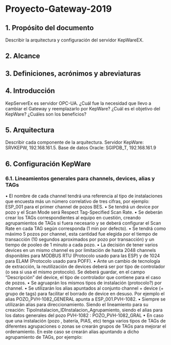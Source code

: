 # Proyecto-Gateway-2019

## 1.	Propósito del documento

Describir la arquitectura y configuración del servidor KepWareEX. 

## 2. Alcance

## 3. Definiciones, acrónimos y abreviaturas

## 4. Introducción

KepServerEx es servidor OPC-UA.
¿Cuál fue la necesidad que llevo a cambiar el Gateway y reemplazarlo por KepWare? ¿Cuál es el objetivo del KepWare? ¿Cuáles son los beneficios?

## 5. Arquitectura

Describir cada componente de la arquitectura.
Servidor KepWare: SRVKEPW, 192.168.161.5.
Base de datos Oracle: SGIPDB_T, 192.168.161.9

## 6. Configuración KepWare

### 6.1.	Lineamientos generales para channels, devices, alias y TAGs

•	El nombre de cada channel tendrá una referencia al tipo de instalaciones que encuesta más un número correlativo de tres cifras, por ejemplo: ESP_001 para el primer channel de pozos BES.
•	Se tendrá un device por pozo y el Scan Mode será Respect Tag-Specified Scan Rate.
•	Se deberán crear los TAGs correspondientes al equipo en cuestión, creando agrupamientos de TAGs si fuera necesario y se deberá configurar el Scan Rate en cada TAG según corresponda (1 min por defecto).
•	Se tendrá como máximo 5 pozos por channel, esta cantidad fue elegida por el tiempo de transacción (10 segundos aproximados por pozo por transacción) y un tiempo de pooleo de 1 minuto a cada pozo.
•	La decisión de tener varios devices en un mismo channel es por limitación de hasta 2048 channels disponibles para MODBUS RTU (Protocolo usado para las ESP) y de 1024 para ELAM (Protocolo usado para POFF).
•	Ante un cambio de tecnología de extracción, la reutilización de devices deberá ser por tipo de controlador (o sea si usa el mismo protocolo). Se deberá guardar, en el campo “Descripción” del device, el tipo de controlador que contiene para el caso de pozos.
•	Se agruaprán los mismos tipos de instalación (protocolo?) por channel.
•	Se utilizarán los alias apuntados al conjunto channel + device (+ grupo de tags) para facilitar el borrado de device en desuso. Por ejemplo el alias POZO_PVH-1082_GENERAL apunta a ESP_001.PVH-1082.
•	Siempre se utilizarán alias para direccionamiento. Siendo el lineamiento para su creación: TipoInstalacion_IDInstalacion_Agrupamiento, siendo el alias para los datos generales del pozo PVH-1082 : POZO_PVH-1082_GRAL
•	En caso que una instalación (pozo , batería, PIAS, etc) tenga varios tipos de TAGs de diferentes agrupaciones o zonas se crearán grupos de TAGs para mejorar el ordenamiento. En este caso se crearán alias apuntando a dicho agrupamiento de TAGs, por ejemplo:


